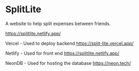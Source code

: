 # SplitLite

A website to help split expenses between friends.

https://splitlite.netlify.app/

Vercel - Used to deploy backend
https://split-lite.vercel.app/

Netlify - Used for front end
https://splitlite.netlify.app/


NeonDB - Used for hosting the database
https://neon.tech/
